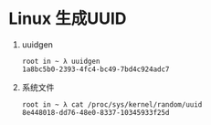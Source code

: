 # Linux 生成UUID

1. uuidgen

   ```
   root in ~ λ uuidgen
   1a8bc5b0-2393-4fc4-bc49-7bd4c924adc7 
   ```

2. 系统文件

   ```
   root in ~ λ cat /proc/sys/kernel/random/uuid
   8e448018-dd76-48e0-8337-10345933f25d  
   ```

   